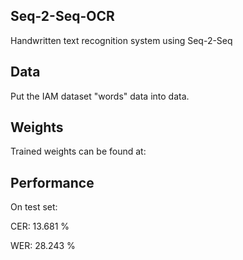 ## Seq-2-Seq-OCR
Handwritten text recognition system using Seq-2-Seq

## Data
Put the IAM dataset "words" data into data.

## Weights

Trained weights can be found at:

## Performance

On test set:

CER:  13.681 %

WER:  28.243 %
